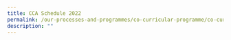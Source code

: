 ```yaml
---
title: CCA Schedule 2022
permalink: /our-processes-and-programmes/co-curricular-programme/co-curricular-activities-cca/
description: ""
---
```

